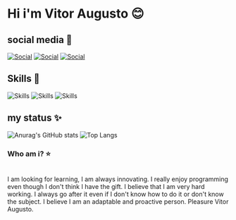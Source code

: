 # Hi i'm Vitor Augusto 😊

## social media 🎉

[![Social](https://img.shields.io/badge/LinkedIn-0077B5?style=for-the-badge&logo=linkedin&logoColor=white)](https://www.linkedin.com/in/vitor-augusto-b617b6233/)
[![Social](https://img.shields.io/badge/GitHub-100000?style=for-the-badge&logo=github&logoColor=white)](https://github.com/VitorAugustoCunha)
[![Social](https://img.shields.io/badge/Twitter-1DA1F2?style=for-the-badge&logo=twitter&logoColor=white)](https://twitter.com/VitorAugustoGIT)


## Skills 🚀


![Skills](https://img.shields.io/badge/Python-14354C?style=for-the-badge&logo=python&logoColor=white)
![Skills](https://img.shields.io/badge/Java-ED8B00?style=for-the-badge&logo=java&logoColor=white)
![Skills](https://img.shields.io/badge/Lua-2C2D72?style=for-the-badge&logo=lua&logoColor=white)

## my status ✨

![Anurag's GitHub stats](https://github-readme-stats.vercel.app/api?username=VitorAugustoCunha&show_icons=true&theme=synthwave)
![Top Langs](https://github-readme-stats.vercel.app/api/top-langs/?username=VitorAugustoCunha&layout=compact&langs_count=7&theme=synthwave)

### Who am i? ⭐

<br>
I am looking for learning, I am always innovating. I really enjoy programming even though I don't think I have the gift. I believe that I am very hard working. I always go after it even if I don't know how to do it or don't know the subject. I believe I am an adaptable and proactive person. Pleasure Vitor Augusto.
</br>
<br>


